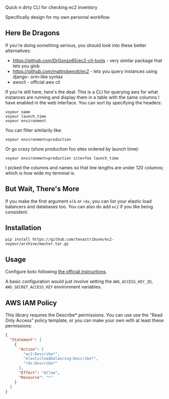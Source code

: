 Quick n dirty CLI for checking ec2 inventory

Specifically design for my own personal workflow.

## Here Be Dragons

If you're doing something serious, you should look into these better
alternatives:

* https://github.com/DrGonzo65/ec2-cli-tools - very similar package that lets
  you glob
* https://github.com/mattrobenolt/ec2 - lets you query instances using django-
  orm-like syntax
* awscli - official aws cli


If you're still here, here's the deal: This is a CLI for querying aws for what
instances are running and display them in a table with the same columns I have
enabled in the web interface. You can sort by specifying the headers:

    voyeur name
    voyeur launch_time
    voyeur environment

You can filter similarily like:

    voyeur environment=production

Or go crazy (show production foo sites ordered by launch time):

    voyeur environment=production site=foo launch_time

I picked the columns and names so that line lengths are under 120 columns;
which is how wide my terminal is.


## But Wait, There's More

If you make the first argument `elb` or `rds`, you can list your elastic load
balancers and databases too. You can also do add `ec2` if you like being
consistent.


## Installation

    pip install https://github.com/texastribune/ec2-voyeur/archive/master.tar.gz

## Usage

Configure boto following [the official instructions](http://boto.readthedocs.org/en/latest/boto_config_tut.html).

A basic configuration would just involve setting the `AWS_ACCESS_KEY_ID`,
`AWS_SECRET_ACCESS_KEY` environment variables.


## AWS IAM Policy

This library requires the Describe* permissions. You can use use the "Read Only
Access" policy template, or you can make your own with at least these
permissions:

```json
{
  "Statement": [
    {
      "Action": [
        "ec2:Describe*",
        "elasticloadbalancing:Describe*",
        "rds:Describe*"
      ],
      "Effect": "Allow",
      "Resource": "*"
    }
  ]
}
```
